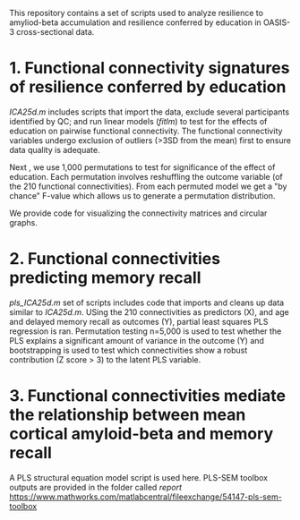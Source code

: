 This repository contains a set of scripts used to analyze resilience to amyliod-beta accumulation and resilience conferred by education in OASIS-3 cross-sectional data.

# 1. Functional connectivity signatures of resilience conferred by education
*ICA25d.m* includes scripts that import the data, exclude several participants identified by QC; and run linear models (*fitlm*) to test for the effects of education on pairwise functional connectivity. The functional connectivity variables undergo exclusion of outliers (>3SD from the mean) first to ensure data quality is adequate. 

Next , we use 1,000 permutations to test for significance of the effect of education. Each permutation involves reshuffling the outcome variable (of the 210 functional connectivities). From each permuted model we get a "by chance" F-value which allows us to generate a permutation distribution. 

We provide code for visualizing the connectivity matrices and circular graphs. 

# 2. Functional connectivities predicting memory recall
*pls_ICA25d.m* set of scripts includes code that imports and cleans up data similar to *ICA25d.m*. USing the 210 connectivities as predictors (X), and age and delayed memory recall as outcomes (Y), partial least squares PLS regression is ran. Permutation testing n=5,000 is used to test whether the PLS explains a significant amount of variance in the outcome (Y) and bootstrapping is used to test which connectivities show a robust contribution (Z score > 3) to the latent PLS variable.

# 3. Functional connectivities mediate the relationship between mean cortical amyloid-beta and memory recall
A PLS structural equation model script is used here. PLS-SEM toolbox outputs are provided in the folder called *report*
https://www.mathworks.com/matlabcentral/fileexchange/54147-pls-sem-toolbox

